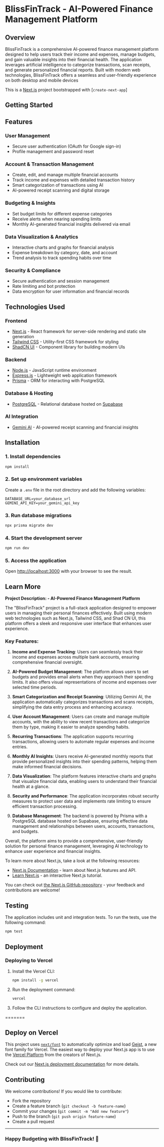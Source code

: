 
# BlissFinTrack - AI-Powered Finance Management Platform

## Overview
BlissFinTrack is a comprehensive AI-powered finance management platform designed to help users track their income and expenses, manage budgets, and gain valuable insights into their financial health. The application leverages artificial intelligence to categorize transactions, scan receipts, and generate personalized financial reports. Built with modern web technologies, BlissFinTrack offers a seamless and user-friendly experience on both desktop and mobile devices

This is a [Next.js](https://nextjs.org) project bootstrapped with [`create-next-app`]
## Getting Started

## Features
### User Management
- Secure user authentication (OAuth for Google sign-in)
- Profile management and password reset

### Account & Transaction Management
- Create, edit, and manage multiple financial accounts
- Track income and expenses with detailed transaction history
- Smart categorization of transactions using AI
- AI-powered receipt scanning and digital storage

### Budgeting & Insights
- Set budget limits for different expense categories
- Receive alerts when nearing spending limits
- Monthly AI-generated financial insights delivered via email

### Data Visualization & Analytics
- Interactive charts and graphs for financial analysis
- Expense breakdown by category, date, and account
- Trend analysis to track spending habits over time

### Security & Compliance
- Secure authentication and session management
- Rate limiting and bot protection
- Data encryption for user information and financial records

## Technologies Used
### Frontend
- [Next.js](https://nextjs.org/) - React framework for server-side rendering and static site generation
- [Tailwind CSS](https://tailwindcss.com/) - Utility-first CSS framework for styling
- [ShadCN UI](https://ui.shadcn.com/) - Component library for building modern UIs

### Backend
- [Node.js](https://nodejs.org/) - JavaScript runtime environment
- [Express.js](https://expressjs.com/) - Lightweight web application framework
- [Prisma](https://www.prisma.io/) - ORM for interacting with PostgreSQL

### Database & Hosting
- [PostgreSQL](https://www.postgresql.org/) - Relational database hosted on [Supabase](https://supabase.com/)

### AI Integration
- [Gemini AI](https://ai.google.dev/) - AI-powered receipt scanning and financial insights

## Installation
### 1. Install dependencies
```bash
npm install
```

### 2. Set up environment variables
Create a `.env` file in the root directory and add the following variables:
```
DATABASE_URL=your_database_url
GEMINI_API_KEY=your_gemini_api_key
```

### 3. Run database migrations
```bash
npx prisma migrate dev
```

### 4. Start the development server
```bash
npm run dev
```

### 5. Access the application
Open [http://localhost:3000](http://localhost:3000) with your browser to see the result.

## Learn More
**Project Description: - AI-Powered Finance Management Platform**

The "BlissFinTrack" project is a full-stack application designed to empower users in managing their personal finances effectively. Built using modern web technologies such as Next.js, Tailwind CSS, and Shad CN UI, this platform offers a sleek and responsive user interface that enhances user experience.

### Key Features:

1. **Income and Expense Tracking**: Users can seamlessly track their income and expenses across multiple bank accounts, ensuring comprehensive financial oversight.

2. **AI-Powered Budget Management**: The platform allows users to set budgets and provides email alerts when they approach their spending limits. It also offers visual representations of income and expenses over selected time periods.

3. **Smart Categorization and Receipt Scanning**: Utilizing Gemini AI, the application automatically categorizes transactions and scans receipts, simplifying the data entry process and enhancing accuracy.

4. **User Account Management**: Users can create and manage multiple accounts, with the ability to view recent transactions and categorize them by type, making it easier to analyze spending habits.

5. **Recurring Transactions**: The application supports recurring transactions, allowing users to automate regular expenses and income entries.

6. **Monthly AI Insights**: Users receive AI-generated monthly reports that provide personalized insights into their spending patterns, helping them make informed financial decisions.

7. **Data Visualization**: The platform features interactive charts and graphs that visualize financial data, enabling users to understand their financial health at a glance.

8. **Security and Performance**: The application incorporates robust security measures to protect user data and implements rate limiting to ensure efficient transaction processing.

9. **Database Management**: The backend is powered by Prisma with a PostgreSQL database hosted on Supabase, ensuring effective data management and relationships between users, accounts, transactions, and budgets.

Overall, the platform aims to provide a comprehensive, user-friendly solution for personal finance management, leveraging AI technology to enhance user experience and financial insights. 

To learn more about Next.js, take a look at the following resources:

- [Next.js Documentation](https://nextjs.org/docs) - learn about Next.js features and API.
- [Learn Next.js](https://nextjs.org/learn) - an interactive Next.js tutorial.

You can check out [the Next.js GitHub repository](https://github.com/vercel/next.js) - your feedback and contributions are welcome!


## Testing
The application includes unit and integration tests. To run the tests, use the following command:
```bash
npm test
```

## Deployment
### Deploying to Vercel
1. Install the Vercel CLI:
   ```bash
   npm install -g vercel
   ```
2. Run the deployment command:
   ```bash
   vercel
   ```
3. Follow the CLI instructions to configure and deploy the application.

=======
## Deploy on Vercel
This project uses [`next/font`](https://nextjs.org/docs/app/building-your-application/optimizing/fonts) to automatically optimize and load [Geist](https://vercel.com/font), a new font family for Vercel.
The easiest way to deploy your Next.js app is to use the [Vercel Platform](https://vercel.com/new?utm_medium=default-template&filter=next.js&utm_source=create-next-app&utm_campaign=create-next-app-readme) from the creators of Next.js.

Check out our [Next.js deployment documentation](https://nextjs.org/docs/app/building-your-application/deploying) for more details.

## Contributing
We welcome contributions! If you would like to contribute:
- Fork the repository
- Create a feature branch (`git checkout -b feature-name`)
- Commit your changes (`git commit -m "Add new feature"`)
- Push to the branch (`git push origin feature-name`)
- Create a pull request

---
### Happy Budgeting with BlissFinTrack! 🚀

